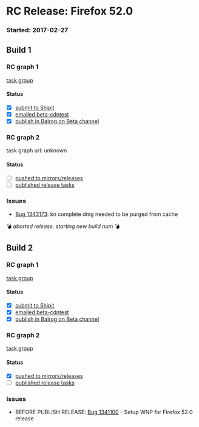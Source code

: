 # RC Release: Firefox 52.0

### Started: 2017-02-27

## Build 1

### RC graph 1
[task group](https://tools.taskcluster.net/push-inspector/#/fZx5UUxeTVeWR38eKFdK5A)

#### Status
- [x] [submit to Shipit](https://wiki.mozilla.org/Release:Release_Automation_on_Mercurial:Starting_a_Release#Submit_to_Ship_It)
- [x] [emailed beta-cdntest](../how-tos/relpro.md#1-email-drivers-re-release-live-on-test-channel)
- [x] [publish in Balrog on Beta channel](../how-tos/relpro.md#3-publish-release)

### RC graph 2
task graph url: unknown

#### Status
- [ ] [pushed to mirrors/releases](../how-tos/relpro.md#2-push-to-releases-dir-mirrors)
- [ ] [published release tasks](../how-tos/relpro.md#3-publish-release)

### Issues
- [Bug 1343173](https://bugzil.la/1343173): kn complete dmg needed to be purged from cache

:bomb: _aborted release. starting new build num_ :bomb:

## Build 2

### RC graph 1
[task group](https://tools.taskcluster.net/push-inspector/#/Noc09qlSTsOmJGNsv8DU1w)

#### Status
- [x] [submit to Shipit](https://wiki.mozilla.org/Release:Release_Automation_on_Mercurial:Starting_a_Release#Submit_to_Ship_It)
- [x] [emailed beta-cdntest](../how-tos/relpro.md#1-email-drivers-re-release-live-on-test-channel)
- [x] [publish in Balrog on Beta channel](../how-tos/relpro.md#3-publish-release)

### RC graph 2
[task group](https://tools.taskcluster.net/push-inspector/#/bnSOK6pqS3KLPsPJ4pYb8w)

#### Status
- [x] [pushed to mirrors/releases](../how-tos/relpro.md#2-push-to-releases-dir-mirrors)
- [ ] [published release tasks](../how-tos/relpro.md#3-publish-release)

### Issues
- BEFORE PUBLISH RELEASE: [Bug 1341100](https://bugzil.la/1341100) - Setup WNP for Firefox 52.0 release


